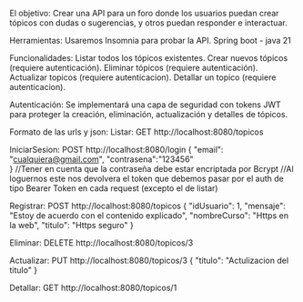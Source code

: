 El objetivo: Crear una API para un foro donde los usuarios puedan crear tópicos con dudas o sugerencias, y otros puedan responder e interactuar.

Herramientas: 
Usaremos Insomnia para probar la API.
Spring boot - java 21

Funcionalidades:
Listar todos los tópicos existentes.
Crear nuevos tópicos (requiere autenticación).
Eliminar tópicos (requiere autenticación).
Actualizar topicos (requiere autenticacion).
Detallar un topico (requiere autenticacion).

Autenticación: 
Se implementará una capa de seguridad con tokens JWT para proteger la creación, eliminación, actualización y detalles de tópicos.

Formato de las urls y json:
Listar: GET http://localhost:8080/topicos

IniciarSesion: POST http://localhost:8080/login
{
"email": "cualquiera@gmail.com",
"contrasena":"123456"  
}
//Tener en cuenta que la contraseña debe estar encriptada por Bcrypt 
//Al loguernos este nos devolvera el token que debemos pasar por el auth de tipo Bearer Token en cada request (excepto el de listar)

Registrar: POST http://localhost:8080/topicos
{
"idUsuario": 1,
"mensaje": "Estoy de acuerdo con el contenido explicado",
"nombreCurso": "Https en la web",
"titulo": "Https seguro"
}

Eliminar: DELETE http://localhost:8080/topicos/3

Actualizar: PUT http://localhost:8080/topicos/3
{
"titulo": "Actulizacion del titulo"
}

Detallar: GET http://localhost:8080/topicos/1

